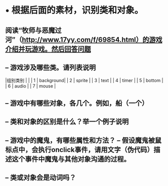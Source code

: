 # • 根据后面的素材，识别类和对象。
## 阅读“牧师与恶魔过河”（http://www.17yy.com/f/69854.html）的游戏介绍并玩游戏。然后回答问题 
## – 游戏涉及哪些类。请列表说明 
|组别类别 |           |<dr>
|   1    | background|
|   2    |  sprite   |
|   3    |  text     |
|   4    |  timer    |
|   5    |  bottom   |
|   6    |  audio    |
|   7    |  mouse    |
## – 游戏中有哪些对象，各几个。例如，船（一个） 

## – 类和对象的区别是什么？举一个例子说明

## – 游戏中的魔鬼，有哪些属性和方法？ – 假设魔鬼被鼠标点中，会执行onclick事件，请用文字（伪代码）描述这个事件中魔鬼与其他对象沟通的过程。

## – 类或对象会是动词吗？

